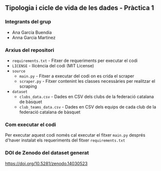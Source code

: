 ## Tipologia i cicle de vida de les dades - Pràctica 1
### Integrants del grup
* Ana García Buendia
* Anna Garcia Martinez

### Arxius del repositori
* `requirements.txt` - Fitxer de requeriments per executar el codi
* `LICENSE` - llicència del codi (MIT License)
* `source`
    * `main.py` - Fitxer a executar del codi on es crida el scraper
    * `scraper.py` - Fitxer contenint les classes necessàries per realitzar el scraping
* `dataset`
    * `clubs_data.csv` - Dades en CSV dels clubs de la federació catalana de bàsquet
    * `club_teams_data.csv` - Dades en CSV dels equips de cada club de la federació catalana de bàsquet
 
### Com executar el codi
Per executar aquest codi només cal executar el fitxer `main.py` després d'haver instalat els requeriments del fitxer `requirements.txt`

### DOI de Zenodo del dataset generat
https://doi.org/10.5281/zenodo.14030523 
